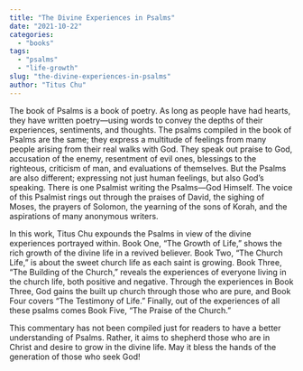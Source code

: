 ```yaml
---
title: "The Divine Experiences in Psalms"
date: "2021-10-22"
categories: 
  - "books"
tags: 
  - "psalms"
  - "life-growth"
slug: "the-divine-experiences-in-psalms"
author: "Titus Chu"
---
```


The book of Psalms is a book of poetry. As long as people have had hearts, they have written poetry—using words to convey the depths of their experiences, sentiments, and thoughts. The psalms compiled in the book of Psalms are the same; they express a multitude of feelings from many people arising from their real walks with God. They speak out praise to God, accusation of the enemy, resentment of evil ones, blessings to the righteous, criticism of man, and evaluations of themselves. But the Psalms are also different; expressing not just human feelings, but also God’s speaking. There is one Psalmist writing the Psalms—God Himself. The voice of this Psalmist rings out through the praises of David, the sighing of Moses, the prayers of Solomon, the yearning of the sons of Korah, and the aspirations of many anonymous writers.

In this work, Titus Chu expounds the Psalms in view of the divine experiences portrayed within. Book One, “The Growth of Life,” shows the rich growth of the divine life in a revived believer. Book Two, “The Church Life,” is about the sweet church life as each saint is growing. Book Three, “The Building of the Church,” reveals the experiences of everyone living in the church life, both positive and negative. Through the experiences in Book Three, God gains the built up church through those who are pure, and Book Four covers “The Testimony of Life.” Finally, out of the experiences of all these psalms comes Book Five, “The Praise of the Church.”

This commentary has not been compiled just for readers to have a better understanding of Psalms. Rather, it aims to shepherd those who are in Christ and desire to grow in the divine life. May it bless the hands of the generation of those who seek God!
